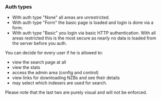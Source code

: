 ### Auth types
* With auth type "None" all areas are unrestricted.
* With auth type "Form" the basic page is loaded and login is done via a form. 
* With auth type "Basic" you login via basic HTTP authentication. With all areas restricted this is the most secure as 
nearly no data is loaded from the server before you auth.

You can decide for every user if he is allowed to:
* view the search page at all
* view the stats
* access the admin area (config and control)
* view links for downloading NZBs and see their details
* may select which indexers are used for search.

Please note that the last two are purely visual and will not be enforced.
